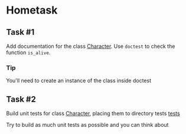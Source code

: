 # Hometask

## Task #1
Add documentation for the class [Character](src/character.py). Use `doctest` to check the function `is_alive`.

### Tip
You'll need to create an instance of the class inside doctest 

## Task #2
Build unit tests for class [Character](src/character.py), placing them to directory tests [tests](tests)

Try to build as much unit tests as possible and you can think about
